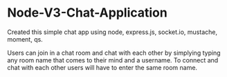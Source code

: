 # Node-V3-Chat-Application

Created this simple chat app using node, express.js, socket.io, mustache, moment, qs. 

Users can join in a chat room and chat with each other by simplying typing any room name that comes to their mind and a username.
To connect and chat with each other users will have to enter the same room name.  
